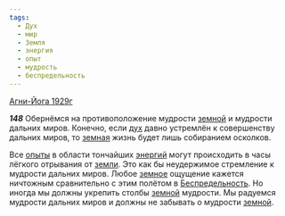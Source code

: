 ```yaml
---
tags:
  - Дух
  - мир
  - Земля
  - энергия
  - опыт
  - мудрость
  - беспредельность
---
```


[Агни-Йога 1929г](/agni/1929)

___148___
Обернёмся на противоположение мудрости [земной](/tag/#Земля) и мудрости дальних миров. Конечно, если [дух](/tag/#Дух) давно устремлён к совершенству дальних миров, то [земная](/tag/#Земля) жизнь будет лишь собиранием осколков.   

Все [опыты](/tag/#опыт) в области тончайших [энергий](/tag/#энергия) могут происходить в часы лёгкого отрывания от [земли](/tag/#Земля). Это как бы неудержимое стремление к мудрости дальних миров. Любое [земное](/tag/#Земля) ощущение кажется ничтожным сравнительно с этим полётом в [Беспредельность](/tag/#беспредельность). Но иногда мы должны укрепить столбы [земной](/tag/#Земля) мудрости. Мы радуемся мудрости дальних миров и должны не забывать о мудрости [земной](/tag/#Земля).